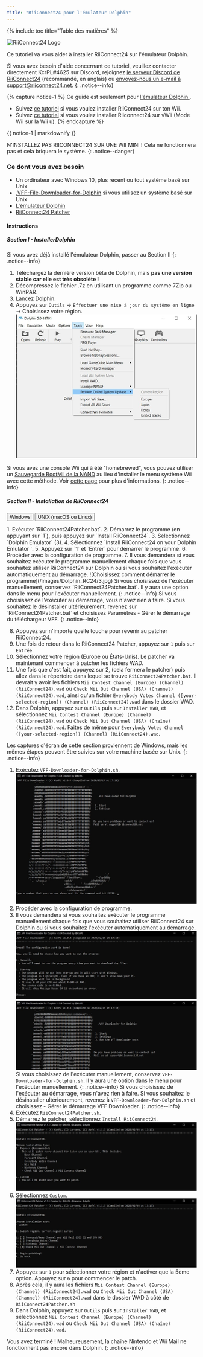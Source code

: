 ```yaml
---
title: "RiiConnect24 pour l'émulateur Dolphin"
---
```


{% include toc title="Table des matières" %}

![RiiConnect24 Logo](/images/WiiRC24Logo.jpg)

Ce tutoriel va vous aider à installer RiiConnect24 sur l'émulateur Dolphin.

Si vous avez besoin d'aide concernant ce tutoriel, veuillez contacter directement KcrPL#4625 sur Discord, rejoignez [le serveur Discord de RiiConnect24](https://discord.gg/rc24) (recommandé, en anglais) ou [envoyez-nous un e-mail à support@riiconnect24.net](mailto:support@riiconnect24.net).
{: .notice--info}

{% capture notice-1 %}
Ce guide est seulement pour [l'émulateur Dolphin.](https://dolphin-emu.org).

- Suivez [ce tutoriel](riiconnect24-wii) si vous voulez installer RiiConnect24 sur ton Wii.
- Suivez [ce tutoriel](riiconnect24-vwii) si vous voulez installer Riiconnect24 sur vWii (Mode Wii sur la Wii u).
{% endcapture %}

<div class="notice--warning">{{ notice-1 | markdownify }}</div>

N'INSTALLEZ PAS RIICONNECT24 SUR UNE WII MINI ! Cela ne fonctionnera pas et cela briquera le système.
{: .notice--danger}

### Ce dont vous avez besoin

* Un ordinateur avec Windows 10, plus récent ou tout système basé sur Unix
* [.VFF-File-Downloader-for-Dolphin](https://github.com/RiiConnect24/.VFF-File-Downloader-for-Dolphin/releases) si vous utilisez un système basé sur Unix
* [L'émulateur Dolphin](https://dolphin-emu.org/download/)
* [RiiConnect24 Patcher](https://github.com/RiiConnect24/RiiConnect24-Patcher/releases)

#### Instructions

##### Section I - InstallerDolphin

Si vous avez déjà installé l'émulateur Dolphin, passer au Section II
{: .notice--info}

1. Téléchargez la dernière version bêta de Dolphin, mais **pas une version stable car elle est très obsolète !**
2. Décompressez le fichier .7z en utilisant un programme comme 7Zip ou WinRAR.
3. Lancez Dolphin.
4. Appuyez sur `Outils` -> `Effectuer une mise à jour du système en ligne` -> Choisissez votre région. ![Perform Online System Update](/images/Dolphin_RC24/1.jpg)

Si vous avez une console Wii qui à été "homebrewed", vous pouvez utiliser un [Sauvegarde BootMii de la NAND](bootmii) au lieu d'installer le menu système Wii avec cette méthode. Voir [cette page](https://wiki.dolphin-emu.org/index.php?title=NAND_Usage_Guide) pour plus d'informations.
{: .notice--info}

##### Section II - Installation de RiiConnect24

<button class="tablinks btn btn--large btn--primary" id="defaultOpen" onclick="openTab(event, 'windows')">Windows</button>
<button class="tablinks btn btn--large btn--info" onclick="openTab(event, 'unix')">UNIX (macOS ou Linux)</button>

<div id="windows" class="blanktabcontent" markdown="1">
1. Exécuter `RiiConnect24Patcher.bat`.
2. Démarrez le programme (en appuyant sur `1`), puis appuyez sur `Install RiiConnect24`.
3. Sélectionnez `Dolphin Emulator` (3).
4. Sélectionnez `Install RiiConnect24 on your Dolphin Emulator `.
5. Appuyez sur `1` et `Entrer` pour démarrer le programme.
6. Procéder avec la configuration de programme.
7. Il vous demandera si vous souhaitez exécuter le programme manuellement chaque fois que vous souhaitez utiliser RiiConnect24 sur Dolphin ou si vous souhaitez l'exécuter automatiquement au démarrage. ![Choisissez comment démarrer le programme](/images/Dolphin_RC24/3.jpg)
Si vous choisissez de l'exécuter manuellement, conservez `RiiConnect24Patcher.bat`. Il y aura une option dans le menu pour l'exécuter manuellement.
{: .notice--info}
Si vous choisissez de l'exécuter au démarrage, vous n'avez rien à faire. Si vous souhaitez le désinstaller ultérieurement, revenez sur `RiiConnect24Patcher.bat` et choisissez Paramètres - Gérer le démarrage du téléchargeur VFF.
{: .notice--info}

8. Appuyez sur n'importe quelle touche pour revenir au patcher RiiConnect24.
9. Une fois de retour dans le RiiConnect24 Patcher, appuyez sur `1` puis sur `Entrée`.
10. Sélectionnez votre région (Europe ou États-Unis). Le patcher va maintenant commencer à patcher les fichiers WAD.
11. Une fois que c'est fait, appuyez sur 2, (cela fermera le patcher) puis allez dans le répertoire dans lequel se trouve `RiiConnect24Patcher.bat`. Il devrait y avoir les fichiers `Mii Contest Channel (Europe) (Channel) (RiiConnect24).wad` ou `Check Mii Out Channel (USA) (Channel) (RiiConnect24).wad`, ainsi qu'un fichier `Everybody Votes Channel ([your-selected-region]) (Channel) (RiiConnect24).wad` dans le dossier WAD.
12. Dans Dolphin, appuyez sur `Outils` puis sur `Installer WAD`, et sélectionnez `Mii Contest Channel (Europe) (Channel) (RiiConnect24).wad` ou `Check Mii Out Channel (USA) (Chaîne) (RiiConnect24).wad`. Faites de même pour `Everybody Votes Channel ([your-selected-region]) (Channel) (RiiConnect24).wad`.
</div>

<div id="unix" class="blanktabcontent" markdown="1">
Les captures d'écran de cette section proviennent de Windows, mais les mêmes étapes peuvent être suivies sur votre machine basée sur Unix.
{: .notice--info}

1. Exécutez `VFF-Downloader-for-Dolphin.sh`. ![Menu principal](/images/Dolphin_RC24/2.jpg)
3. Procéder avec la configuration de programme.
4. Il vous demandera si vous souhaitez exécuter le programme manuellement chaque fois que vous souhaitez utiliser RiiConnect24 sur Dolphin ou si vous souhaitez l'exécuter automatiquement au démarrage. ![Choisissez comment démarrer le programme](/images/Dolphin_RC24/3.jpg)
![Exécuter une fois](/images/Dolphin_RC24/4.jpg)
Si vous choisissez de l'exécuter manuellement, conservez `VFF-Downloader-for-Dolphin.sh`. Il y aura une option dans le menu pour l'exécuter manuellement.
{: .notice--info}
Si vous choisissez de l'exécuter au démarrage, vous n'avez rien à faire. Si vous souhaitez le désinstaller ultérieurement, revenez à `VFF-Downloader-for-Dolphin.sh` et choisissez - Gérer le démarrage VFF Downloader.
{: .notice--info}
5. Exécutez `RiiConnect24Patcher.sh`.
6. Démarrez le patcher, sélectionnez `Install RiiConnect24`. ![Sélectionnez Custom](/images/Dolphin_RC24/5.jpg)
7. Sélectionnez `Custom`. ![Sélectionnez Check Mii Out Channel](/images/Dolphin_RC24/6.jpg)
8. Appuyez sur `1` pour sélectionner votre région et n'activer que la 5ème option. Appuyez sur `6` pour commencer le patch.
9. Après cela, il y aura les fichiers `Mii Contest Channel (Europe) (Channel) (RiiConnect24).wad` ou `Check Mii Out Channel (USA) (Channel) (RiiConnect24).wad` dans le dossier WAD à côté de `RiiConnect24Patcher.sh`
10. Dans Dolphin, appuyez sur `Outils` puis sur `Installer WAD`, et sélectionnez `Mii Contest Channel (Europe) (Channel) (RiiConnect24).wad` ou `Check Mii Out Channel (USA) (Chaîne) (RiiConnect24).wad`.
</div>

Vous avez terminé ! Malheureusement, la chaîne Nintendo et Wii Mail ne fonctionnent pas encore dans Dolphin.
{: .notice--info}

<script>
    let tabcontent = document.getElementsByClassName("blanktabcontent");
    let tablinks = document.getElementsByClassName("tablinks");

    function openTab(evt, tabName) {
        let element;

        for (element of tabcontent) {
            element.style.display = "none";
        }

        for (element of tablinks) {
            element.className = element.className.replace("btn--primary", "btn--info");
            if (!element.className.includes('btn--info'))
                element.className += " btn--info";
        }

        document.getElementById(tabName).style.display = "block";
        evt.currentTarget.className = evt.currentTarget.className.replace("btn--info", "btn--primary");
    }

    // Get the element with id="defaultOpen" and click on it
    document.getElementById("defaultOpen").click();
</script>
